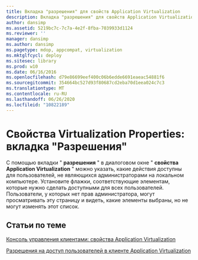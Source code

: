 ```yaml
---
title: Вкладка "разрешения" для свойств Application Virtualization
description: Вкладка "разрешения" для свойств Application Virtualization
author: dansimp
ms.assetid: 5219bc7c-7c7a-4e2f-8fba-7039933d1124
ms.reviewer: ''
manager: dansimp
ms.author: dansimp
ms.pagetype: mdop, appcompat, virtualization
ms.mktglfcycl: deploy
ms.sitesec: library
ms.prod: w10
ms.date: 06/16/2016
ms.openlocfilehash: d79e86699eef400c06b6edde6691eaeac54881f6
ms.sourcegitcommit: 354664bc527d93f80687cd2eba70d1eea024c7c3
ms.translationtype: MT
ms.contentlocale: ru-RU
ms.lasthandoff: 06/26/2020
ms.locfileid: "10822189"
---
```

# Свойства Virtualization Properties: вкладка "Разрешения"


С помощью вкладки " **разрешения** " в диалоговом окне " **свойства Application Virtualization** " можно указать, какие действия доступны для пользователей, не являющихся администраторами на локальном компьютере. Установите флажки, соответствующие элементам, которые нужно сделать доступными для всех пользователей. Пользователи, у которых нет прав администратора, могут просматривать эту страницу и видеть, какие элементы выбраны, но не могут изменять этот список.

## Статьи по теме


[Консоль управления клиентами: свойства Application Virtualization](client-management-console-application-virtualization-properties.md)

[Разрешения на доступ пользователей в клиенте Application Virtualization](user-access-permissions-in-application-virtualization-client.md)

 

 





